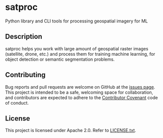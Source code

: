 # satproc

Python library and CLI tools for processing geospatial imagery for ML

## Description

satproc helps you work with large amount of geospatial raster images
(satellite, drone, etc.) and process them for training machine learning, for
object detection or semantic segmentation problems.

## Contributing

Bug reports and pull requests are welcome on GitHub at the [issues
page](https://github.com/dymaxionlabs/satproc). This project is intended to be
a safe, welcoming space for collaboration, and contributors are expected to
adhere to the [Contributor Covenant](http://contributor-covenant.org) code of
conduct.

## License

This project is licensed under Apache 2.0. Refer to [LICENSE.txt](LICENSE.txt).
